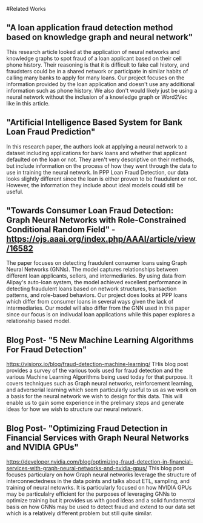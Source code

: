 #Related Works

## "A loan application fraud detection method based on knowledge graph and neural network"
This research article looked at the application of neural networks and knowledge graphs to spot fraud of a loan applicant based on their cell phone history. Their reasoning is that it is difficult to fake call history, and fraudsters could be in a shared network or participate in similar habits of calling many banks to apply for many loans. Our project focuses on the information provided by the loan application and doesn't use any additional information such as phone history. We also don't would likely just be using a neural network without the inclusion of a knowledge graph or Word2Vec like in this article. 

## "Artificial Intelligence Based System for Bank Loan Fraud Prediction"
In this research paper, the authors look at applying a neural network to a dataset including applications for bank loans and whether that applicant defaulted on the loan or not. They aren't very descriptive on their methods, but include information on the process of how they went through the data to use in training the neural network. In PPP Loan Fraud Detection, our data looks slightly different since the loan is either proven to be fraudulent or not. However, the information they include about ideal models could still be useful. 

## "Towards Consumer Loan Fraud Detection: Graph Neural Networks with Role-Constrained Conditional Random Field" - https://ojs.aaai.org/index.php/AAAI/article/view/16582
The paper focuses on detecting fraudulent consumer loans using Graph Neural Networks (GNNs). The model captures relationships between different loan applicants, sellers, and intermediaries. By using data from Alipay's auto-loan system, the model achieved excellent performance in detecting fraudulent loans based on network structures, transaction patterns, and role-based behaviors. Our project does looks at PPP loans which differ from consumer loans in several ways given the lack of intermediaries. Our model will also differ from the GNN used in this paper since our focus is on indivudal loan applications while this paper explores a relationship based model. 

## Blog Post- "5 New Machine Learning Algorithms For Fraud Detection"
https://visionx.io/blog/fraud-detection-machine-learning/
THis blog post provides a survey of the various tools used for fraud detection and the various Machine Learning Algorithms being used today for that purpose. It covers techniques such as Graph neural networks, reinforcement learning, and adverserial learning which seem particularly useful to us as we work on a basis for the neural network we wish to design for this data. This will enable us to gain some experience in the prelimary steps and generate ideas for how we wish to structure our neural netowrk.

## Blog Post- "Optimizing Fraud Detection in Financial Services with Graph Neural Networks and NVIDIA GPUs"
https://developer.nvidia.com/blog/optimizing-fraud-detection-in-financial-services-with-graph-neural-networks-and-nvidia-gpus/
This blog post focuses particulary on how Graph neural networks leverage the structure of interconnectedness in the data points and talks about ETL, sampling, and training of neural netowrks. It is particularly focused on how NVIDIA GPUs may be particulalry efficient for the purposes of leveraging GNNs to optimize training but it provides us with good ideas and a solid fundamental basis on how GNNs may be used to detect fraud and extend to our data set which is a relatively different problem but still quite similar.


